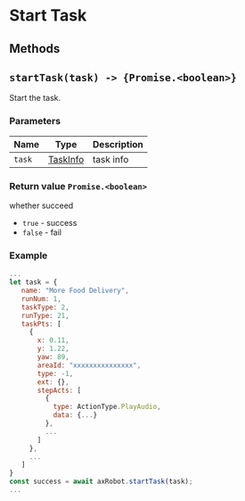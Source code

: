 # Start Task

## Methods

## `startTask(task) -> {Promise.<boolean>}`

Start the task.

### Parameters

| Name | Type | Description |
| ------ | ----------------------------- | -------- |
| `task` | [TaskInfo](#/Define-TaskInfo) | task info |

### Return value `Promise.<boolean>`

whether succeed

* `true` - success
* `false` - fail

### Example

```javascript
...
let task = {
   name: "More Food Delivery",
   runNum: 1,
   taskType: 2,
   runType: 21,
   taskPts: [
     {
       x: 0.11,
       y: 1.22,
       yaw: 89,
       areaId: "xxxxxxxxxxxxxxx",
       type: -1,
       ext: {},
       stepActs: [
         {
           type: ActionType.PlayAudio,
           data: {...}
         },
         ...
       ]
     },
     ...
   ]
}
const success = await axRobot.startTask(task);
...
```
